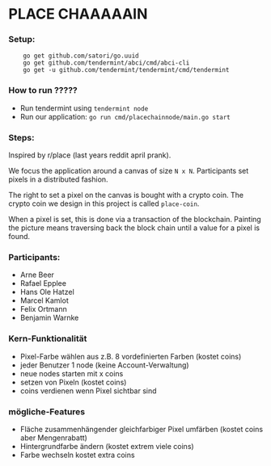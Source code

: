 # PLACE CHAAAAAIN

### Setup:

        go get github.com/satori/go.uuid
        go get github.com/tendermint/abci/cmd/abci-cli
        go get -u github.com/tendermint/tendermint/cmd/tendermint

### How to run ?????
- Run tendermint using `tendermint node`
- Run our application: `go run cmd/placechainnode/main.go start`

### Steps:

Inspired by r/place (last years reddit april prank).

We focus the application around a canvas of size `N x N`. Participants set pixels in a distributed fashion.

The right to set a pixel on the canvas is bought with a crypto coin. The crypto coin we design in this project is called `place-coin`.

When a pixel is set, this is done via a transaction of the blockchain. Painting the picture means traversing back the block chain until a value for a pixel is found.

### Participants:

- Arne Beer
- Rafael Epplee
- Hans Ole Hatzel
- Marcel Kamlot
- Felix Ortmann
- Benjamin Warnke


### Kern-Funktionalität
- Pixel-Farbe wählen aus z.B. 8 vordefinierten Farben (kostet coins)
- jeder Benutzer 1 node (keine Account-Verwaltung)
- neue nodes starten mit x coins
- setzen von Pixeln (kostet coins)
- coins verdienen wenn Pixel sichtbar sind

### mögliche-Features
- Fläche zusammenhängender gleichfarbiger Pixel umfärben (kostet coins aber Mengenrabatt)
- Hintergrundfarbe ändern (kostet extrem viele coins)
- Farbe wechseln kostet extra coins
